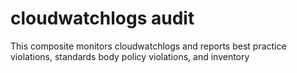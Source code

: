 cloudwatchlogs audit
============================
This composite monitors cloudwatchlogs and reports best practice violations, standards body policy violations, and inventory
